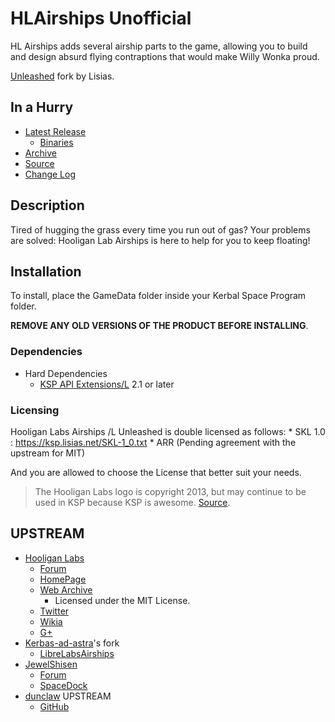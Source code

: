 # HLAirships Unofficial

HL Airships adds several airship parts to the game, allowing you to build and design absurd flying contraptions that would make Willy Wonka proud.

[Unleashed](https://ksp.lisias.net/add-ons-unleashed/) fork by Lisias.


## In a Hurry

* [Latest Release](https://github.com/net-lisias-kspu/HLAirships/releases)
	+ [Binaries](https://github.com/net-lisias-kspu/HLAirships/tree/)
* [Archive](https://github.com/net-lisias-kspu/HLAirships/tree/Archive)
* [Source](https://github.com/net-lisias-kspu/HLAirships/)
* [Change Log](./CHANGE_LOG.md)


## Description

Tired of hugging the grass every time you run out of gas? Your problems are solved: Hooligan Lab Airships is here to help for you to keep floating!


## Installation

To install, place the GameData folder inside your Kerbal Space Program folder.

**REMOVE ANY OLD VERSIONS OF THE PRODUCT BEFORE INSTALLING**.

### Dependencies

* Hard Dependencies
	+ [KSP API Extensions/L](https://github.com/net-lisias-ksp/KSPAPIExtensions) 2.1 or later

### Licensing

Hooligan Labs Airships /L Unleashed is double licensed as follows:
	* SKL 1.0 : https://ksp.lisias.net/SKL-1_0.txt
	* ARR (Pending agreement with the upstream for MIT)

And you are allowed to choose the License that better suit your needs.

> The Hooligan Labs logo is copyright 2013, but may continue to be used in KSP because KSP is awesome.
[Source](https://forum.kerbalspaceprogram.com/index.php?/topic/22008-021-hooligan-labs-airship-submarines-and-more/).

## UPSTREAM

* [Hooligan Labs](https://forum.kerbalspaceprogram.com/index.php?/profile/45359-hooligan-labs/)
	+ [Forum](https://forum.kerbalspaceprogram.com/index.php?/topic/22008-021-hooligan-labs-airship-submarines-and-more/)
	+ [HomePage](https://hooliganlabs.com)
	+ [Web Archive](https://archive.org/details/HooliganLabsAirships-3.0.0)
		- Licensed under the MIT License. 
	+ [Twitter](https://twitter.com/hooliganlabs?lang=en)
	+ [Wikia](http://hlmods.wikia.com/wiki/Hooligan_Labs_Kerbal_Space_Program_Mods)
	+ [G+](https://plus.google.com/+HooliganlabsPlus)
* [Kerbas-ad-astra](https://github.com/Kerbas-ad-astra)'s fork
	+ [LibreLabsAirships](https://github.com/Kerbas-ad-astra/LibreLabsAirships) 
* [JewelShisen](https://forum.kerbalspaceprogram.com/index.php?/profile/71737-jewelshisen/)
	+ [Forum](https://forum.kerbalspaceprogram.com/index.php?/topic/49443-airships-in-13-hooliganlabs-mods/&)
	+ [SpaceDock](https://spacedock.info/mod/638/Hooligan%20Labs%20Airships)
* [dunclaw](https://forum.kerbalspaceprogram.com/index.php?/profile/151301-dunclaw/) UPSTREAM
	+ [GitHub](https://github.com/dunclaw/HLAirships)
